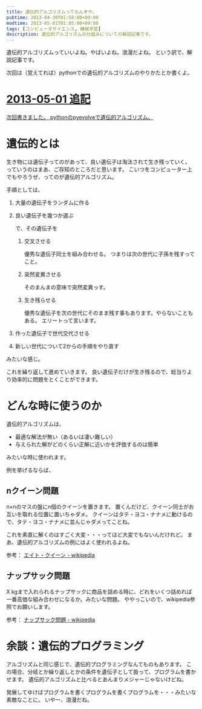 ```yaml
---
title: 遺伝的アルゴリズムってなんぞや。
pubtime: 2013-04-30T01:58:00+09:00
modtime: 2013-05-01T01:05:00+09:00
tags: [コンピュータサイエンス, 機械学習]
description: 遺伝的アルゴリズムの仕組みについての解説記事です。
---
```


遺伝的アルゴリズムっていいよね。やばいよね。浪漫だよね。
という訳で、解説記事です。

次回は（覚えてれば）pythonでの遺伝的アルゴリズムのやりかたとか書くよ。

<ins date="2013-05-01T01:05:00+09:00">

# 2013-05-01 追記

次回書きました。
[pythonのpyevolveで遺伝的アルゴリズム。](/blog/2013/05/python-pyevolve)

</ins>

# 遺伝的とは
生き物には遺伝子ってのがあって、良い遺伝子は淘汰されて生き残っていく。
っていうのはまあ、ご存知のところだと思います。
こいつをコンピューター上でもやろうぜ、ってのが遺伝的アルゴリズム。

手順としては、

1. 大量の遺伝子をランダムに作る
2. 良い遺伝子を幾つか選ぶ

    で、その遺伝子を

    1. 交叉させる

        優秀な遺伝子同士を組み合わせる。
        つまりは次の世代に子孫を残すってこと。

    2. 突然変異させる

        そのまんまの意味で突然変異っす。

    3. 生き残らせる

        優秀な遺伝子を次の世代にそのまま残す事もあります。やらないこともある。
        エリートって言います。

3. 作った遺伝子で世代交代させる
4. 新しい世代について2からの手順をやり直す

みたいな感じ。

これを繰り返して進めていきます。
良い遺伝子だけが生き残るので、総当りより効率的に問題をとくことができます。

# どんな時に使うのか
遺伝的アルゴリズムは、

- 最適な解法が無い（あるいは凄い難しい）
- 与えられた解がどのくらい正解に近いかを評価するのは簡単

みたいな時に使われます。

例を挙げるならば、

## nクイーン問題
n×nのマスの盤にn個のクイーンを置きます。
置くんだけど、クイーン同士がお互いを取れる位置に置いちゃダメ。
クイーンはタテ・ヨコ・ナナメに動けるので、タテ・ヨコ・ナナメに並んじゃダメってことね。

これを素直に解くのはすごく大変・・・ってほど大変でもないんだけれど。
まあ、遺伝的アルゴリズムの例にはよく使われるよね。

参考： [エイト・クイーン - wikipedia](http://ja.wikipedia.org/wiki/%E3%82%A8%E3%82%A4%E3%83%88%E3%83%BB%E3%82%AF%E3%82%A4%E3%83%BC%E3%83%B3)

## ナップサック問題
X kgまで入れられるナップサックに商品を詰める時に、どれをいくつ詰めれば一番高価な組み合わせになるか。みたいな問題。
ややっこいので、wikipedia参照でお願いします。

参考： [ナップサック問題 - wikipedia](http://ja.wikipedia.org/wiki/%E3%83%8A%E3%83%83%E3%83%97%E3%82%B5%E3%83%83%E3%82%AF%E5%95%8F%E9%A1%8C)

# 余談：遺伝的プログラミング
アルゴリズムと同じ感じで、遺伝的プログラミングなんてものもあります。
この場合、分岐とか繰り返しとかの条件を遺伝子として扱って、プログラムを書かせます。
遺伝的アルゴリズムと比べるとあんまりメジャーじゃないけどね。

発展してゆけばプログラムを書くプログラムを書くプログラムを・・・みたいな素敵なことに。
いやー、浪漫だね。
